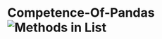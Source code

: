 # Competence-Of-Pandas![Methods in List ](https://user-images.githubusercontent.com/114844983/219829178-1f253169-32f5-421c-80cb-d3c0e09ada2d.jpeg)
